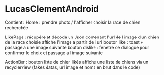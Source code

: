 # LucasClementAndroid

Contient : 
  Home : prendre photo / l'afficher
         choisir la race de chien recherchée
         
  LikePage : récupére et décode un Json contenant l'url de l image d un chien de la race choisie
             affiche l'image a partir de l url
             bouton like : toast + passage a une image suivante
             bouton dislike : fenetre de dialogue pour confirmer le choix et passage a l image suivante
  
  ActionBar : bouton liste de chien likés
              affiche une liste de chiens via un recyclerview (fakes datas, url image et noms en brut dans le code)
  
   
             
